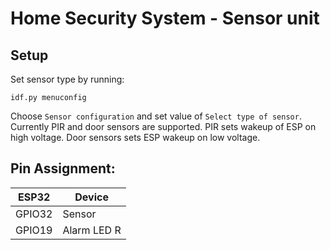 # Home Security System  - Sensor unit

## Setup

Set sensor type by running:

```
idf.py menuconfig
```

Choose `Sensor configuration` and set value of `Select type of sensor`. Currently PIR and door sensors are supported. PIR sets wakeup of ESP on high voltage. Door sensors sets ESP wakeup on low voltage.

## Pin Assignment:


| ESP32  | Device       |
| ------ | ------------ |
| GPIO32 | Sensor       |
| GPIO19 | Alarm LED R  |

